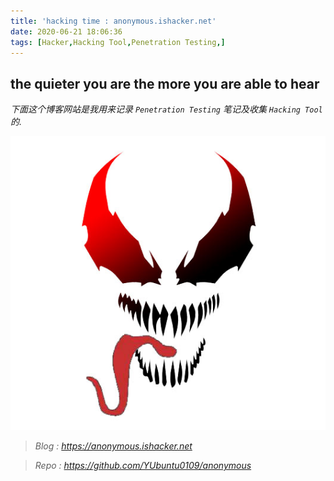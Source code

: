 ```yaml
---
title: 'hacking time : anonymous.ishacker.net'
date: 2020-06-21 18:06:36
tags: [Hacker,Hacking Tool,Penetration Testing,]
---
```


## the quieter you are the more you are able to hear

*下面这个博客网站是我用来记录 `Penetration Testing` 笔记及收集 `Hacking Tool` 的.*

![ ](hacking-time-anonymous-ishacker-net/anonymous.jpg)


> *Blog : https://anonymous.ishacker.net*

> *Repo : https://github.com/YUbuntu0109/anonymous*
